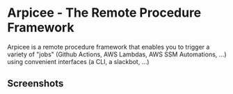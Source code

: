 # Arpicee - The Remote Procedure Framework

Arpicee is a remote procedure framework that enables you to
trigger a variety of "jobs" (Github Actions, AWS Lambdas,
AWS SSM Automations, ...) using convenient interfaces (a CLI,
a slackbot, ...)

## Screenshots
